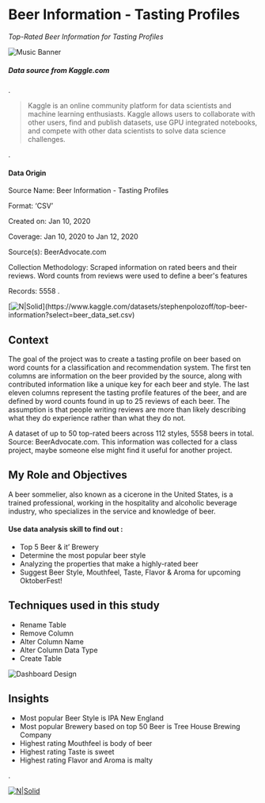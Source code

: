 # Beer Information - Tasting Profiles
 _Top-Rated Beer Information for Tasting Profiles_

![Music Banner](https://t4.ftcdn.net/jpg/05/61/77/43/360_F_561774374_FcP5tPdPHoa7uTYDFjwkYyKoSxK7GbAv.jpg)

##### Data source from _Kaggle.com_ 
.

>
>Kaggle is an online community platform for data scientists and machine learning enthusiasts. Kaggle allows users to collaborate with other users, find and publish datasets, use GPU integrated notebooks, and compete with other data scientists to solve data science challenges.

.
#### Data Origin
Source Name:		Beer Information - Tasting Profiles

Format:		‘CSV’

Created on:		Jan 10, 2020

Coverage:		Jan 10, 2020 to Jan 12, 2020

Source(s):		BeerAdvocate.com

Collection Methodology:     Scraped information on rated beers and their reviews. Word counts from reviews were used to define a beer's features

Records:		5558
.


[![N|Solid]([https://imgur.com/h8JYpQ7.jpg](https://www.subhaminfotech.in/wp-content/uploads/2018/05/click-here-png-click-here-icon-png-360.png))](https://www.kaggle.com/datasets/stephenpolozoff/top-beer-information?select=beer_data_set.csv) 

## Context
The goal of the project was to create a tasting profile on beer based on word counts for a classification and recommendation system. The first ten columns are information on the beer provided by the source, along with contributed information like a unique key for each beer and style. The last eleven columns represent the tasting profile features of the beer, and are defined by word counts found in up to 25 reviews of each beer. The assumption is that people writing reviews are more than likely describing what they do experience rather than what they do not.

A dataset of up to 50 top-rated beers across 112 styles, 5558 beers in total. Source: BeerAdvocate.com. This information was collected for a class project, maybe someone else might find it useful for another project.

## My Role and Objectives 

A beer sommelier, also known as a cicerone in the United States, is a trained professional, working in the hospitality and alcoholic beverage industry, who specializes in the service and knowledge of beer.

#### Use data analysis skill to find out :
 - Top 5 Beer & it’ Brewery
-  Determine the most popular beer style
-  Analyzing the properties that make a highly-rated beer 
-  Suggest Beer Style, Mouthfeel, Taste, Flavor & Aroma for upcoming OktoberFest!

## Techniques used in this study

- Rename Table
- Remove Column
- Alter Column Name
- Alter Column Data Type
- Create Table

![Dashboard Design](https://imgur.com/dbNyBIw.jpg)

## Insights

- Most popular Beer Style is IPA New England
- Most popular Brewery based on top 50 Beer is Tree House Brewing Company
- Highest rating Mouthfeel is body of beer
- Highest rating Taste is sweet
- Highest rating Flavor and Aroma is malty


.

[![N|Solid](https://imgur.com/fPoq1nV.jpg)](https://www.linkedin.com/in/mokko-tan-3222b91b4/)  
